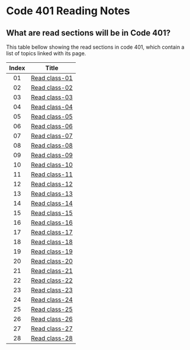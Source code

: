 # Code 401 Reading Notes

## What are read sections will be in Code 401?
This table bellow showing the read sections in code 401, which contain a list of topics  linked with its page.



|Index |                                                       Title                                                    |
|:----:|:--------------------------------------------------------------------------------------------------------------:|
|  01  |[Read class-01](https://basma23.github.io/python-reading-notes/class-01)                                        |
|  02  |[Read class-02](https://basma23.github.io/python-reading-notes/class-02)                                        |
|  03  |[Read class-03](https://basma23.github.io/python-reading-notes/class-03)                                        |
|  04  |[Read class-04](https://basma23.github.io/python-reading-notes/class-04)                                        |
|  05  |[Read class-05](https://basma23.github.io/python-reading-notes/class-05)                                        |
|  06  |[Read class-06](https://basma23.github.io/python-reading-notes/class-06)                                        |
|  07  |[Read class-07](https://basma23.github.io/python-reading-notes/class-07)                                        |
|  08  |[Read class-08](https://basma23.github.io/python-reading-notes/class-08)                                        |
|  09  |[Read class-09](https://basma23.github.io/python-reading-notes/class-09)                                        |
|  10  |[Read class-10](https://basma23.github.io/python-reading-notes/class-10)                                        |
|  11  |[Read class-11](https://basma23.github.io/python-reading-notes/class-11)                                        |
|  12  |[Read class-12](https://basma23.github.io/python-reading-notes/class-12)                                        |
|  13  |[Read class-13](https://basma23.github.io/python-reading-notes/class-13)                                        |
|  14  |[Read class-14](https://basma23.github.io/python-reading-notes/class-14)                                        |
|  15  |[Read class-15](https://basma23.github.io/python-reading-notes/class-15)                                        |
|  16  |[Read class-16](https://basma23.github.io/python-reading-notes/class-16)                                        |
|  17  |[Read class-17](https://basma23.github.io/python-reading-notes/class-17)                                        |
|  18  |[Read class-18](https://basma23.github.io/python-reading-notes/class-18)                                        |
|  19  |[Read class-19](https://basma23.github.io/python-reading-notes/class-19)                                        |
|  20  |[Read class-20](https://basma23.github.io/python-reading-notes/class-20)                                        |
|  21  |[Read class-21](https://basma23.github.io/python-reading-notes/class-21)                                        |
|  22  |[Read class-22](https://basma23.github.io/python-reading-notes/class-22)                                        |
|  23  |[Read class-23](https://basma23.github.io/python-reading-notes/class-23)                                        |
|  24  |[Read class-24](https://basma23.github.io/python-reading-notes/class-24)                                        |
|  25  |[Read class-25](https://basma23.github.io/python-reading-notes/class-25)                                        |
|  26  |[Read class-26](https://basma23.github.io/python-reading-notes/class-26)                                        |
|  27  |[Read class-27](https://basma23.github.io/python-reading-notes/class-27)                                        |
|  28  |[Read class-28](https://basma23.github.io/python-reading-notes/class-28)                                        |

